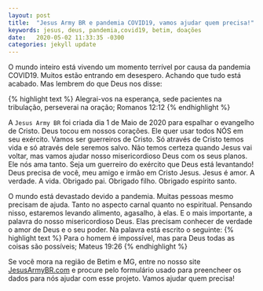 ```yaml
---
layout: post
title:  "Jesus Army BR e pandemia COVID19, vamos ajudar quem precisa!"
keywords: jesus, deus, pandemia,covid19, betim, doações
date:   2020-05-02 11:33:35 -0300
categories: jekyll update
---
```

O mundo inteiro está vivendo um momento terrível por causa da pandemia COVID19. Muitos estão entrando em desespero. Achando que tudo está acabado. Mas lembrem do que Deus nos disse:

{% highlight text %}
Alegrai-vos na esperança, sede pacientes na tribulação, perseverai na oração; Romanos 12:12
{% endhighlight %}

A `Jesus Army BR` foi criada dia 1 de Maio de 2020 para espalhar o evangelho de Cristo. Deus tocou em nossos corações. Ele quer usar todos NÓS em seu exército. Vamos ser guerreiros de Cristo. Só através de Cristo temos vida e só através dele seremos salvo. Não temos certeza quando Jesus vai voltar, mas vamos ajudar nosso misericordioso Deus com os seus planos. Ele nós ama tanto. Seja um guerreiro do exército que Deus está levantando! Deus precisa de você, meu amigo e irmão em Cristo Jesus. Jesus é amor. A verdade. A vida. Obrigado pai. Obrigado filho. Obrigado espírito santo.

O mundo está devastado devido a pandemia. Muitas pessoas mesmo precisam de ajuda. Tanto no aspecto carnal quanto no espiritual. Pensando nisso, estaremos levando alimento, agasalho, à elas. E o mais importante, a palavra do nosso misericordioso Deus. Elas precisam conhecer de verdade o amor de Deus e o seu poder. Na palavra está escrito o seguinte:
{% highlight text %}
Para o homem é impossível, mas para Deus todas as coisas são possíveis; Mateus 19:26
{% endhighlight %}

Se você mora na região de Betim e MG, entre no nosso site [JesusArmyBR.com][jesusarmybr] e procure pelo formulário usado para preencheer os dados para nós ajudar com esse projeto. Vamos ajudar quem precisa! 


[jesusarmybr]: http://www.jesusarmybr.com
